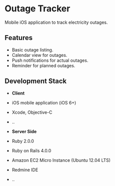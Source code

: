 Outage Tracker
=============

Mobile iOS application to track electricity outages.

Features
-------------------
- Basic outage listing.
- Calendar view for outages.
- Push notifications for actual outages.
- Reminder for planned outages.



Development Stack
-----------------------
- **Client**
 - iOS mobile application (iOS 6+)
 - Xcode, Objective-C
 - ..

- **Server Side**
 - Ruby 2.0.0
 - Ruby on Rails 4.0.0
 - Amazon EC2 Micro Instance (Ubuntu 12.04 LTS)
 - Redmine IDE
 - ..

